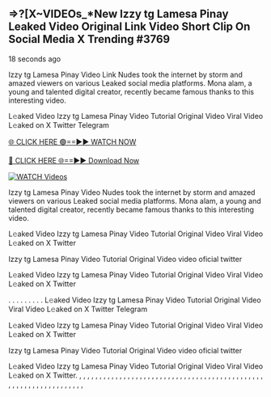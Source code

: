 ## =>?[X~VIDEOs_*New Izzy tg Lamesa Pinay Leaked Video Original Link Video Short Clip On  Social Media X Trending #3769

18 seconds ago

Izzy tg Lamesa Pinay Video Link Nudes took the internet by storm and amazed viewers on various Leaked social media platforms. Mona alam, a young and talented digital creator, recently became famous thanks to this interesting video.

L𝚎aked Video Izzy tg Lamesa Pinay Video Tutorial Original Video Viral Video L𝚎aked on X Twitter Telegram

[🌐 CLICK HERE 🟢==►► WATCH NOW](https://dekho-ki-hoy-07-2k25.blogspot.com/2025/01/viral-live.html)

[🔴 CLICK HERE 🌐==►► Download Now](https://dekho-ki-hoy-07-2k25.blogspot.com/2025/01/viral-live.html)

[![WATCH Videos](https://i.imgur.com/dJHk4Zq.gif)](https://dekho-ki-hoy-07-2k25.blogspot.com/2025/01/viral-live.html)

Izzy tg Lamesa Pinay Video Nudes took the internet by storm and amazed viewers on various Leaked social media platforms. Mona alam, a young and talented digital creator, recently became famous thanks to this interesting video.

L𝚎aked Video Izzy tg Lamesa Pinay Video Tutorial Original Video Viral Video L𝚎aked on X Twitter

Izzy tg Lamesa Pinay Video Tutorial Original Video video oficial twitter

L𝚎aked Video Izzy tg Lamesa Pinay Video Tutorial Original Video Viral Video L𝚎aked on X Twitter

. . . . . . . . . L𝚎aked Video Izzy tg Lamesa Pinay Video Tutorial Original Video Viral Video L𝚎aked on X Twitter Telegram

L𝚎aked Video Izzy tg Lamesa Pinay Video Tutorial Original Video Viral Video L𝚎aked on X Twitter

Izzy tg Lamesa Pinay Video Tutorial Original Video video oficial twitter

L𝚎aked Video Izzy tg Lamesa Pinay Video Tutorial Original Video Viral Video L𝚎aked on X Twitter.
,
,
,
,
,
,
,
,
,
,
,
,
,
,
,
,
,
,
,
,
,
,
,
,
,
,
,
,
,
,
,
,
,
,
,
,
,
,
,
,
,
,
,
,
,
,
,
,
,
,
,
,
,
,
,
,
,
,
,
,
,
,
,
,
,
